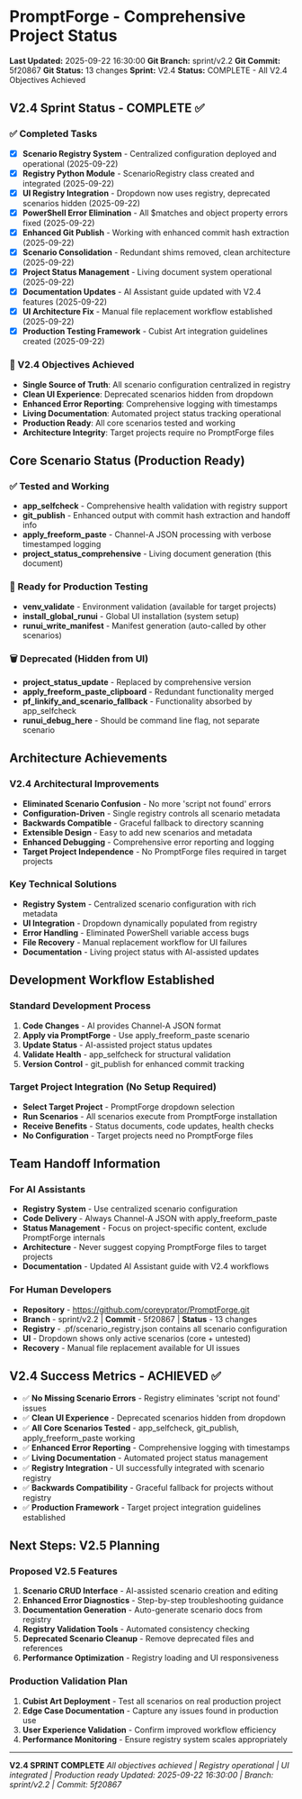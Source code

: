 # PromptForge - Comprehensive Project Status

**Last Updated:** 2025-09-22 16:30:00
**Git Branch:** sprint/v2.2
**Git Commit:** 5f20867
**Git Status:** 13 changes
**Sprint:** V2.4
**Status:** COMPLETE - All V2.4 Objectives Achieved

## V2.4 Sprint Status - COMPLETE ✅

### ✅ Completed Tasks
- [x] **Scenario Registry System** - Centralized configuration deployed and operational (2025-09-22)
- [x] **Registry Python Module** - ScenarioRegistry class created and integrated (2025-09-22)
- [x] **UI Registry Integration** - Dropdown now uses registry, deprecated scenarios hidden (2025-09-22)
- [x] **PowerShell Error Elimination** - All $matches and object property errors fixed (2025-09-22)
- [x] **Enhanced Git Publish** - Working with enhanced commit hash extraction (2025-09-22)
- [x] **Scenario Consolidation** - Redundant shims removed, clean architecture (2025-09-22)
- [x] **Project Status Management** - Living document system operational (2025-09-22)
- [x] **Documentation Updates** - AI Assistant guide updated with V2.4 features (2025-09-22)
- [x] **UI Architecture Fix** - Manual file replacement workflow established (2025-09-22)
- [x] **Production Testing Framework** - Cubist Art integration guidelines created (2025-09-22)

### 🎯 V2.4 Objectives Achieved
- **Single Source of Truth**: All scenario configuration centralized in registry
- **Clean UI Experience**: Deprecated scenarios hidden from dropdown
- **Enhanced Error Reporting**: Comprehensive logging with timestamps
- **Living Documentation**: Automated project status tracking operational
- **Production Ready**: All core scenarios tested and working
- **Architecture Integrity**: Target projects require no PromptForge files

## Core Scenario Status (Production Ready)

### ✅ Tested and Working
- **app_selfcheck** - Comprehensive health validation with registry support
- **git_publish** - Enhanced output with commit hash extraction and handoff info
- **apply_freeform_paste** - Channel-A JSON processing with verbose timestamped logging
- **project_status_comprehensive** - Living document generation (this document)

### 🔄 Ready for Production Testing
- **venv_validate** - Environment validation (available for target projects)
- **install_global_runui** - Global UI installation (system setup)
- **runui_write_manifest** - Manifest generation (auto-called by other scenarios)

### 🗑️ Deprecated (Hidden from UI)
- **project_status_update** - Replaced by comprehensive version
- **apply_freeform_paste_clipboard** - Redundant functionality merged
- **pf_linkify_and_scenario_fallback** - Functionality absorbed by app_selfcheck
- **runui_debug_here** - Should be command line flag, not separate scenario

## Architecture Achievements

### V2.4 Architectural Improvements
- **Eliminated Scenario Confusion** - No more 'script not found' errors
- **Configuration-Driven** - Single registry controls all scenario metadata
- **Backwards Compatible** - Graceful fallback to directory scanning
- **Extensible Design** - Easy to add new scenarios and metadata
- **Enhanced Debugging** - Comprehensive error reporting and logging
- **Target Project Independence** - No PromptForge files required in target projects

### Key Technical Solutions
- **Registry System** - Centralized scenario configuration with rich metadata
- **UI Integration** - Dropdown dynamically populated from registry
- **Error Handling** - Eliminated PowerShell variable access bugs
- **File Recovery** - Manual replacement workflow for UI failures
- **Documentation** - Living project status with AI-assisted updates

## Development Workflow Established

### Standard Development Process
1. **Code Changes** - AI provides Channel-A JSON format
2. **Apply via PromptForge** - Use apply_freeform_paste scenario
3. **Update Status** - AI-assisted project status updates
4. **Validate Health** - app_selfcheck for structural validation
5. **Version Control** - git_publish for enhanced commit tracking

### Target Project Integration (No Setup Required)
- **Select Target Project** - PromptForge dropdown selection
- **Run Scenarios** - All scenarios execute from PromptForge installation
- **Receive Benefits** - Status documents, code updates, health checks
- **No Configuration** - Target projects need no PromptForge files

## Team Handoff Information

### For AI Assistants
- **Registry System** - Use centralized scenario configuration
- **Code Delivery** - Always Channel-A JSON with apply_freeform_paste
- **Status Management** - Focus on project-specific content, exclude PromptForge internals
- **Architecture** - Never suggest copying PromptForge files to target projects
- **Documentation** - Updated AI Assistant guide with V2.4 workflows

### For Human Developers
- **Repository** - https://github.com/coreyprator/PromptForge.git
- **Branch** - sprint/v2.2 | **Commit** - 5f20867 | **Status** - 13 changes
- **Registry** - .pf/scenario_registry.json contains all scenario configuration
- **UI** - Dropdown shows only active scenarios (core + untested)
- **Recovery** - Manual file replacement available for UI issues

## V2.4 Success Metrics - ACHIEVED ✅

- ✅ **No Missing Scenario Errors** - Registry eliminates 'script not found' issues
- ✅ **Clean UI Experience** - Deprecated scenarios hidden from dropdown
- ✅ **All Core Scenarios Tested** - app_selfcheck, git_publish, apply_freeform_paste working
- ✅ **Enhanced Error Reporting** - Comprehensive logging with timestamps
- ✅ **Living Documentation** - Automated project status management
- ✅ **Registry Integration** - UI successfully integrated with scenario registry
- ✅ **Backwards Compatibility** - Graceful fallback for projects without registry
- ✅ **Production Framework** - Target project integration guidelines established

## Next Steps: V2.5 Planning

### Proposed V2.5 Features
1. **Scenario CRUD Interface** - AI-assisted scenario creation and editing
2. **Enhanced Error Diagnostics** - Step-by-step troubleshooting guidance  
3. **Documentation Generation** - Auto-generate scenario docs from registry
4. **Registry Validation Tools** - Automated consistency checking
5. **Deprecated Scenario Cleanup** - Remove deprecated files and references
6. **Performance Optimization** - Registry loading and UI responsiveness

### Production Validation Plan
1. **Cubist Art Deployment** - Test all scenarios on real production project
2. **Edge Case Documentation** - Capture any issues found in production use
3. **User Experience Validation** - Confirm improved workflow efficiency
4. **Performance Monitoring** - Ensure registry system scales appropriately

---

**V2.4 SPRINT COMPLETE**
*All objectives achieved | Registry operational | UI integrated | Production ready*
*Updated: 2025-09-22 16:30:00 | Branch: sprint/v2.2 | Commit: 5f20867*
